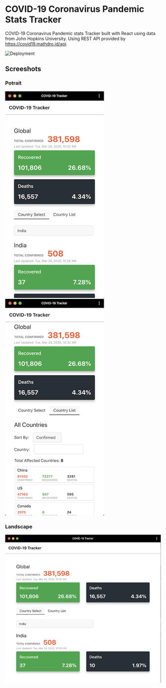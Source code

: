 # COVID-19 Coronavirus Pandemic Stats Tracker

COVID-19 Coronavirus Pandemic stats Tracker built with React using data from John Hopkins University. Using REST API provided by https://covid19.mathdro.id/api.

![Deployment](https://github.com/SandipNirmal/covid-19-tracker/workflows/Publish/badge.svg)

## Screeshots


### Potrait
![Potrait Country Selection](https://github.com/SandipNirmal/covid-19-tracker/blob/master/screenshots/screenshot_potrait_selection.png) ![Potrait Country List](https://github.com/SandipNirmal/covid-19-tracker/blob/master/screenshots/screenshot_potrait_country_list.png)


### Landscape


![Landscape View (Tablet/Desktop)](https://github.com/SandipNirmal/covid-19-tracker/blob/master/screenshots/screenshot_landscape.png)


